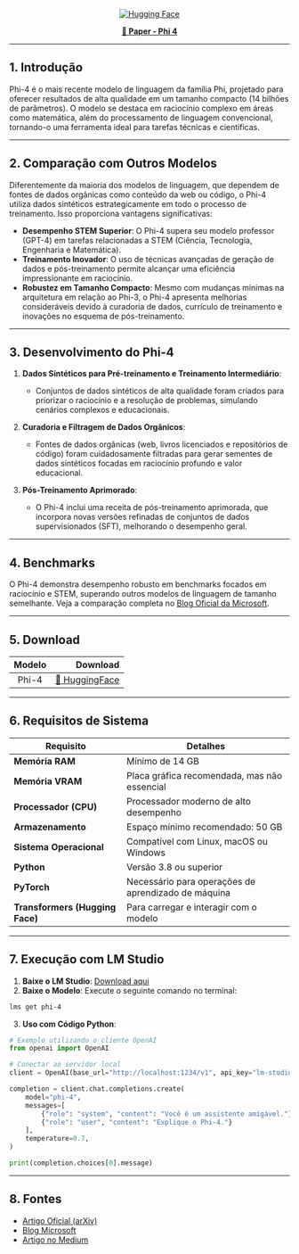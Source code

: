 <div align="center">
  <a href="https://huggingface.co/collections/microsoft/phi-4-677e9380e514feb5577a40e4" target="_blank">
    <img alt="Hugging Face" src="https://img.shields.io/badge/%F0%9F%A4%97%20Hugging%20Face-Phi%204-ffc107?color=ffc107&logoColor=white" />
  </a>
</div>

<p align="center">
  <a href="https://arxiv.org/abs/2412.08905"><b>📜 Paper - Phi 4</b></a>
</p>

---
## 1. Introdução

Phi-4 é o mais recente modelo de linguagem da família Phi, projetado para oferecer resultados de alta qualidade em um tamanho compacto (14 bilhões de parâmetros). O modelo se destaca em raciocínio complexo em áreas como matemática, além do processamento de linguagem convencional, tornando-o uma ferramenta ideal para tarefas técnicas e científicas.

---
## 2. Comparação com Outros Modelos

Diferentemente da maioria dos modelos de linguagem, que dependem de fontes de dados orgânicas como conteúdo da web ou código, o Phi-4 utiliza dados sintéticos estrategicamente em todo o processo de treinamento. Isso proporciona vantagens significativas:

- **Desempenho STEM Superior**: O Phi-4 supera seu modelo professor (GPT-4) em tarefas relacionadas a STEM (Ciência, Tecnologia, Engenharia e Matemática).
- **Treinamento Inovador**: O uso de técnicas avançadas de geração de dados e pós-treinamento permite alcançar uma eficiência impressionante em raciocínio.
- **Robustez em Tamanho Compacto**: Mesmo com mudanças mínimas na arquitetura em relação ao Phi-3, o Phi-4 apresenta melhorias consideráveis devido à curadoria de dados, currículo de treinamento e inovações no esquema de pós-treinamento.

---
## 3. Desenvolvimento do Phi-4

1. **Dados Sintéticos para Pré-treinamento e Treinamento Intermediário**:
    - Conjuntos de dados sintéticos de alta qualidade foram criados para priorizar o raciocínio e a resolução de problemas, simulando cenários complexos e educacionais.

2. **Curadoria e Filtragem de Dados Orgânicos**:
    - Fontes de dados orgânicas (web, livros licenciados e repositórios de código) foram cuidadosamente filtradas para gerar sementes de dados sintéticos focadas em raciocínio profundo e valor educacional.

3. **Pós-Treinamento Aprimorado**:
    - O Phi-4 inclui uma receita de pós-treinamento aprimorada, que incorpora novas versões refinadas de conjuntos de dados supervisionados (SFT), melhorando o desempenho geral.

---
## 4. Benchmarks

O Phi-4 demonstra desempenho robusto em benchmarks focados em raciocínio e STEM, superando outros modelos de linguagem de tamanho semelhante. Veja a comparação completa no [Blog Oficial da Microsoft](https://techcommunity.microsoft.com/blog/aiplatformblog/introducing-phi-4-microsoft%E2%80%99s-newest-small-language-model-specializing-in-comple/4357090).

---
## 5. Download

|         Modelo          |                                Download                                    |                  
|:-----------------------:|--------------------------------------------------------------------------: |
| Phi-4                  | [🤗 HuggingFace](https://huggingface.co/microsoft/phi-4)                   |

---
## 6. Requisitos de Sistema

| Requisito                 | Detalhes                                                       |
|---------------------------|---------------------------------------------------------------|
| **Memória RAM**            | Mínimo de 14 GB                                              |
| **Memória VRAM**           | Placa gráfica recomendada, mas não essencial                 |
| **Processador (CPU)**      | Processador moderno de alto desempenho                       |
| **Armazenamento**          | Espaço mínimo recomendado: 50 GB                             |
| **Sistema Operacional**   | Compatível com Linux, macOS ou Windows                       |
| **Python**                 | Versão 3.8 ou superior                                       |
| **PyTorch**                | Necessário para operações de aprendizado de máquina          |
| **Transformers (Hugging Face)** | Para carregar e interagir com o modelo                   |

---
## 7. Execução com LM Studio

1. **Baixe o LM Studio**: [Download aqui](https://lmstudio.ai/download)
2. **Baixe o Modelo**: Execute o seguinte comando no terminal:
  ```bash
  lms get phi-4
  ```
3. **Uso com Código Python**:
  ```python
  # Exemplo utilizando o cliente OpenAI
  from openai import OpenAI

  # Conectar ao servidor local
  client = OpenAI(base_url="http://localhost:1234/v1", api_key="lm-studio")

  completion = client.chat.completions.create(
      model="phi-4",
      messages=[
          {"role": "system", "content": "Você é um assistente amigável."},
          {"role": "user", "content": "Explique o Phi-4."}
      ],
      temperature=0.7,
  )

  print(completion.choices[0].message)
  ```

---
## 8. Fontes

- [Artigo Oficial (arXiv)](https://arxiv.org/abs/2412.08905)
- [Blog Microsoft](https://techcommunity.microsoft.com/blog/aiplatformblog/introducing-phi-4-microsoft%E2%80%99s-newest-small-language-model-specializing-in-comple/4357090)
- [Artigo no Medium](https://ritvik19.medium.com/papers-explained-278-phi-4-ea59220f3f88)

